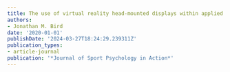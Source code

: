 ```yaml
---
title: The use of virtual reality head-mounted displays within applied sport psychology
authors:
- Jonathan M. Bird
date: '2020-01-01'
publishDate: '2024-03-27T18:24:29.239311Z'
publication_types:
- article-journal
publication: '*Journal of Sport Psychology in Action*'
---
```

